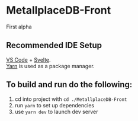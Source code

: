 # MetallplaceDB-Front
First alpha
## Recommended IDE Setup

[VS Code](https://code.visualstudio.com/) + [Svelte](https://marketplace.visualstudio.com/items?itemName=svelte.svelte-vscode).  
[Yarn](https://yarnpkg.com/) is used as a package manager.

## To build and run do the following:
1. cd into project with ```cd ./MetallplaceDB-Front```
2. run ```yarn``` to set up dependencies
3. use ```yarn dev``` to launch dev server

